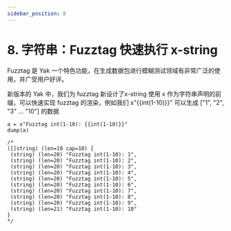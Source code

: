 ```yaml
---
sidebar_position: 8
---
```


# 8. 字符串：Fuzztag 快速执行 x-string 

Fuzztag 是 Yak 一个特色功能，在生成数据包进行模糊测试领域有非常广泛的使用，并广受用户好评。

新版本的 Yak 中，我们为 fuzztag 新设计了x-string 使用 x 作为字符串声明的前缀，可以快速实现 fuzztag 的渲染，例如我们 x"{{int(1-10)}}" 可以生成 ["1", "2", "3" ... "10"] 的数据

    a = x"Fuzztag int(1-10): {{int(1-10)}}"
    dump(a)
    
    /*
    ([]string) (len=10 cap=10) {
     (string) (len=20) "Fuzztag int(1-10): 1",
     (string) (len=20) "Fuzztag int(1-10): 2",
     (string) (len=20) "Fuzztag int(1-10): 3",
     (string) (len=20) "Fuzztag int(1-10): 4",
     (string) (len=20) "Fuzztag int(1-10): 5",
     (string) (len=20) "Fuzztag int(1-10): 6",
     (string) (len=20) "Fuzztag int(1-10): 7",
     (string) (len=20) "Fuzztag int(1-10): 8",
     (string) (len=20) "Fuzztag int(1-10): 9",
     (string) (len=21) "Fuzztag int(1-10): 10"
    }
    */

